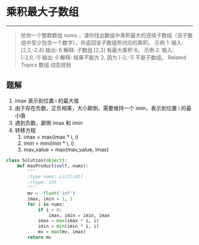 # 乘积最大子数组

------

> 给你一个整数数组 nums ，请你找出数组中乘积最大的连续子数组（该子数组中至少包含一个数字），并返回该子数组所对应的乘积。
> 示例 1:
> 输入: [2,3,-2,4]
> 输出: 6
> 解释: 子数组 [2,3] 有最大乘积 6。
> 示例 2:
> 输入: [-2,0,-1]
> 输出: 0
> 解释: 结果不能为 2, 因为 [-2,-1] 不是子数组。
> Related Topics 数组 动态规划

## 题解

1. imax 表示到位置 i 的最大值
2. 由于存在负数，正负相乘，大小颠倒，需要维持一个 imin，表示到位置 i 的最小值
3. 遇到负数，颠倒 imax 和 imin
4. 转移方程
   1. imax = max(imax * i, i)
   2. imin = min(imin * i, i)
   3. mav_value = max(mav_value, imax)

```python
class Solution(object):
    def maxProduct(self, nums):
        """
        :type nums: List[int]
        :rtype: int
        """
        mv = -float('inf')
        imax, imin = 1, 1
        for i in nums:
            if i < 0:
                imax, imin = imin, imax
            imax = max(imax * i, i)
            imin = min(imin * i, i)
            mv = max(mv, imax)
        return mv

```
